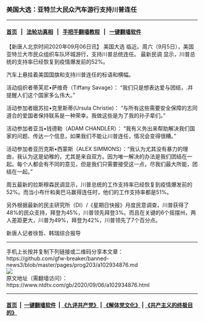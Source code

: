 ### 美国大选：亚特兰大民众汽车游行支持川普连任
------------------------

#### [首页](https://github.com/gfw-breaker/banned-news3/blob/master/README.md) &nbsp;&nbsp;|&nbsp;&nbsp; [法轮功真相](https://github.com/begood0513/basic/blob/master/README.md)  &nbsp;&nbsp;|&nbsp;&nbsp; [手把手翻墙教程](https://github.com/gfw-breaker/guides/wiki)  &nbsp;&nbsp;|&nbsp;&nbsp; [一键翻墙软件](https://github.com/gfw-breaker/nogfw/blob/master/README.md)  



<div><div class="post_content" itemprop="articleBody">
 <p>
  【新唐人北京时间2020年09月06日讯】
  <ok href="https://www.ntdtv.com/gb/美国大选.htm">
   美国大选
  </ok>
  临近。周六（9月5日），美国亚特兰大市民众组织车队环城游行，支持川普总统连任。
  <ok href="https://www.ntdtv.com/gb/最新民调.htm">
   最新民调
  </ok>
  显示，川普总统的支持率已经恢复到疫情爆发前的52%。
 </p>
 <p>
  汽车上悬挂着美国国旗和支持川普连任的标语和横幅。
 </p>
 <p>
  活动组织者蒂芙尼•萨维奇（Tiffany Savage）： “我们只是想表达爱与团结，.幷提醒人们这个国家多么伟大。”
 </p>
 <p>
  活动参加者娥苏拉•克里斯蒂(Ursula Christie)： “与所有这些需要安全保障的志同道合的爱国者保持联系是一种荣幸。我做这些是为了我的孙子辈们。”
 </p>
 <p>
  活动参加者亚当•钱德勒（ADAM CHANDLER）： “我有义务出来帮助解决我们国家的问题、传达一个信息，如果我们不能让川普连任，情况会变得很糟。”
 </p>
 <p>
  活动参加者亚历克斯•西蒙斯（ALEX SIMMONS）：“我认为尤其没有暴力的理由，我认为这是幼稚的，尤其是来自双方。因为唯一解决的办法是我们团结在一起。每个人都会有不同的意见，但是我们只需要接受这一点，尽我们最大所能，团结在一起。”
 </p>
 <p>
  周五最新的拉斯穆森民调显示，川普总统的工作支持率已经恢复到疫情爆发前的52%。而当小布什和奥巴马赢得连任时，他们的工作支持率都是51%。
 </p>
 <p>
  另外根据最新的民主研究所（DI）/《星期日快报》月度民意调查，川普获得了48%的民众支持，拜登为45%，川普领先拜登3%。而且在关键的6个摇摆州，两人差距更大，川普为49%，拜登为42%，川普领先了7个百分点。
 </p>
 <p>
  新唐人记者徐哲、韩瑞综合报导
 </p>
 <div class="single_ad">
 </div>
</div>
</div>
<hr/>
手机上长按并复制下列链接或二维码分享本文章：<br/>
https://github.com/gfw-breaker/banned-news3/blob/master/pages/prog203/a102934876.md <br/>
<a href='https://github.com/gfw-breaker/banned-news3/blob/master/pages/prog203/a102934876.md'><img src='https://github.com/gfw-breaker/banned-news3/blob/master/pages/prog203/a102934876.md.png'/></a> <br/>
原文地址（需翻墙访问）：https://www.ntdtv.com/gb/2020/09/06/a102934876.html


------------------------
#### [首页](https://github.com/gfw-breaker/banned-news3/blob/master/README.md) &nbsp;|&nbsp; [一键翻墙软件](https://github.com/gfw-breaker/nogfw/blob/master/README.md) &nbsp;| [《九评共产党》](https://github.com/gfw-breaker/9ping.md/blob/master/README.md#九评之一评共产党是什么) | [《解体党文化》](https://github.com/gfw-breaker/jtdwh.md/blob/master/README.md) | [《共产主义的终极目的》](https://github.com/gfw-breaker/gczydzjmd.md/blob/master/README.md)


<img src='http://gfw-breaker.win/banned-news3/pages/prog203/a102934876.md' width='0px' height='0px'/>
